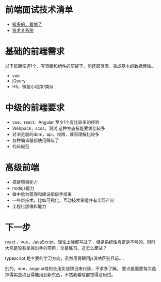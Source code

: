 
# 前端面试技术清单
- [挺多的，看怕了](https://github.com/pwstrick/daily)
- [技术关系图](https://f2e.tech/)

# 基础的前端需求

以下框架任选1个，写页面和组件的前提下，能还原页面，完成基本的数据传输。
- vue
- jQuery
- H5，微信小程序/类似

# 中级的前端要求
- vue、react、Angular 至少1个有比较多的经验
- Webpack，scss，测试 这种生态技能要求比较多
- 对浏览器的dom，api，权限，兼容理解比较多
- 各种编译器都使用踩坑了
- 代码规范

# 高级前端
- 搭建项目能力
- nodejs能力
- 做中后台管理和建设都信手捏来
- 一些新技术，比如可视化，互动技术掌握并有实际产出
- 工程化思维和能力

# 下一步
react ，vue，JavaScript，理论上我都写过了，但是系统性肯定是不够的，同时大坑是没有拿得出手的项目，全是练习，这怎么面试？

typescript 是主要的学习方向，虽然用得跟用js没啥区别目前....

别的，vue，angular啥的全用实战项目来代替，不求多了解。 要点是需要每次选择得实战项目得能用到新东西，不然我看啥都觉得没用过。